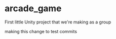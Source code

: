 # arcade_game
First little Unity project that we're making as a group

making this change to test commits